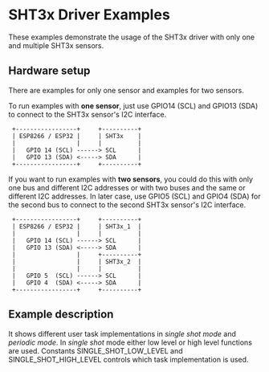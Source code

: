 # SHT3x Driver Examples

These examples demonstrate the usage of the SHT3x driver with only one and multiple SHT3x sensors.

## Hardware setup

There are examples for only one sensor and examples for two sensors. 

To run examples with **one sensor**, just use GPIO14 (SCL) and GPIO13 (SDA) to connect to the SHT3x sensor's I2C interface. 

```
 +-----------------+     +----------+
 | ESP8266 / ESP32 |     | SHT3x    |
 |                 |     |          |
 |   GPIO 14 (SCL) ------> SCL      |
 |   GPIO 13 (SDA) <-----> SDA      |
 +-----------------+     +----------+
```

If you want to run examples with **two sensors**, you could do this with only one bus and different I2C addresses or with two buses and the same or different I2C addresses. In later case, use GPIO5 (SCL) and GPIO4 (SDA) for the second bus to connect to the second SHT3x sensor's I2C interface.

```
 +-----------------+     +----------+
 | ESP8266 / ESP32 |     | SHT3x_1  |
 |                 |     |          |
 |   GPIO 14 (SCL) ------> SCL      |
 |   GPIO 13 (SDA) <-----> SDA      |
 |                 |     +----------+
 |                 |     | SHT3x_2  |
 |                 |     |          |
 |   GPIO 5  (SCL) ------> SCL      |
 |   GPIO 4  (SDA) <-----> SDA      |
 +-----------------+     +----------+
```

## Example description

It shows different user task implementations in *single shot mode* and *periodic mode*. In *single shot* mode either low level or high level functions are used. Constants SINGLE_SHOT_LOW_LEVEL and SINGLE_SHOT_HIGH_LEVEL controls which task implementation is used.
